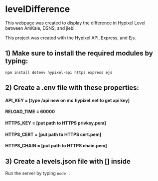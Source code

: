 # levelDifference
This webpage was created to display the difference in Hypixel Level between AmKale, DSNS, and jiebi.

This project was created with the Hypixel API, Express, and Ejs.

## 1) Make sure to install the required modules by typing:
`npm install dotenv hypixel-api https express ejs`

## 2) Create a .env file with these properties:
#### API_KEY = [type /api new on mc.hypixel.net to get api key]
#### RELOAD_TIME = 60000
#### HTTPS_KEY = [put path to HTTPS privkey.pem]
#### HTTPS_CERT = [put path to HTTPS cert.pem]
#### HTTPS_CHAIN = [put path to HTTPS chain.pem]

## 3) Create a levels.json file with [] inside

Run the server by typing `node .`
